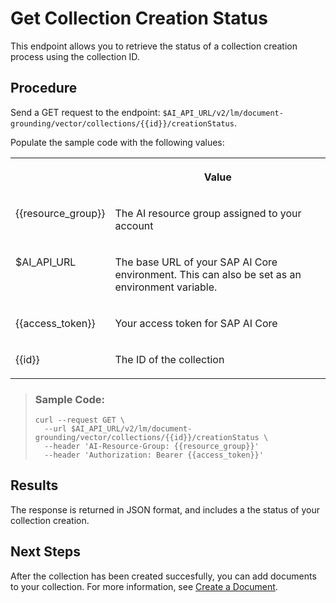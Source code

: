 <!-- loio3bbaff2e7db44f599c9af0c11108edfb -->

# Get Collection Creation Status

This endpoint allows you to retrieve the status of a collection creation process using the collection ID.



## Procedure

Send a GET request to the endpoint: `$AI_API_URL/v2/lm/document-grounding/vector/collections/{{id}}/creationStatus`.

Populate the sample code with the following values:


<table>
<tr>
<th valign="top">

 

</th>
<th valign="top">

Value

</th>
</tr>
<tr>
<td valign="top">

\{\{resource\_group\}\}

</td>
<td valign="top">

The AI resource group assigned to your account

</td>
</tr>
<tr>
<td valign="top">

$AI\_API\_URL

</td>
<td valign="top">

The base URL of your SAP AI Core environment. This can also be set as an environment variable.

</td>
</tr>
<tr>
<td valign="top">

\{\{access\_token\}\}

</td>
<td valign="top">

Your access token for SAP AI Core

</td>
</tr>
<tr>
<td valign="top">

\{\{id\}\}

</td>
<td valign="top">

The ID of the collection

</td>
</tr>
</table>

 > ### Sample Code:  
> ```
> curl --request GET \  
>   --url $AI_API_URL/v2/lm/document-grounding/vector/collections/{{id}}/creationStatus \ 
>   --header 'AI-Resource-Group: {{resource_group}}'  
>   --header 'Authorization: Bearer {{access_token}}'  
> ```

 

<a name="loio3bbaff2e7db44f599c9af0c11108edfb__result_rbc_dqw_vfc"/>

## Results

The response is returned in JSON format, and includes a the status of your collection creation.



<a name="loio3bbaff2e7db44f599c9af0c11108edfb__postreq_u3t_sbz_fgc"/>

## Next Steps

After the collection has been created succesfully, you can add documents to your collection. For more information, see [Create a Document](create-a-document-11348e9.md).

